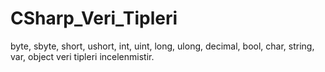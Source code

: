 # CSharp_Veri_Tipleri
byte, sbyte, short, ushort, int, uint, long, ulong, decimal, bool, char, string, var, object veri tipleri incelenmistir.
